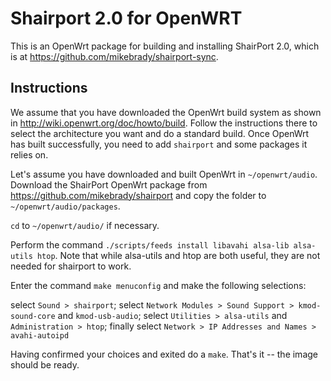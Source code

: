 Shairport 2.0 for OpenWRT
=========================

This is an OpenWrt package for building and installing ShairPort 2.0, which is at https://github.com/mikebrady/shairport-sync.

Instructions
------------
We assume that you have downloaded the OpenWrt build system as shown in http://wiki.openwrt.org/doc/howto/build. Follow the instructions there to select the architecture you want and do a standard build. Once OpenWrt has built successfully, you need to add `shairport` and some packages it relies on.


Let's assume you have downloaded and built OpenWrt in `~/openwrt/audio`. Download the ShairPort OpenWrt package from https://github.com/mikebrady/shairport and copy the folder to `~/openwrt/audio/packages`.

`cd` to `~/openwrt/audio/` if necessary.

Perform the command `./scripts/feeds install libavahi alsa-lib alsa-utils htop`. Note that while alsa-utils and htop are both useful, they are not needed for shairport to work.

Enter the command `make menuconfig` and make the following selections:

select `Sound > shairport`;
select `Network Modules > Sound Support > kmod-sound-core` and `kmod-usb-audio`;
select `Utilities > alsa-utils` and `Administration > htop`; finally
select `Network > IP Addresses and Names > avahi-autoipd`


Having confirmed your choices and exited do a `make`. That's it -- the image should be ready.


